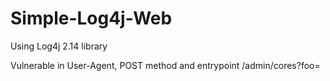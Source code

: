 # Simple-Log4j-Web

Using Log4j 2.14 library

Vulnerable in User-Agent, POST method and entrypoint /admin/cores?foo=
